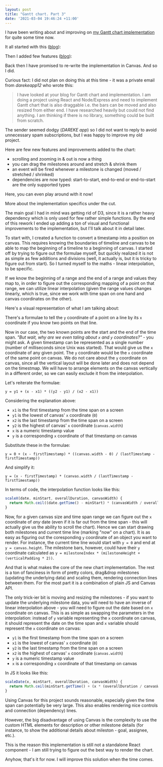 ```yaml
---
layout: post
title: "Gantt chart. Part 3"
date: '2021-03-04 19:46:24 +11:00'
---
```


I have been writing about and improving on [my Gantt chart implementation](https://github.com/shybovycha/gantt-chart/) for quite some time now.

It all started with this ([blog](2017-04-09-gantt-chart-with-d3)):

<LazyImg src="/images/gantt_chart_part3/gantt-chart-v1.webp" alt="First revision of Gantt chart" />

Then I added few features ([blog](2020-08-02-gantt-chart-part2)):

<LazyImg src="/images/gantt_chart_part3/gantt-chart-v2.webp" alt="Second revision of Gantt chart" />

Back then I have promised to re-write the implementation in Canvas. And so I did.

Curious fact: I did not plan on doing this at this time - it was a private email from _darekeapp12_ who wrote this:

<blockquote>
I have looked at your blog for Gantt chart and implementation. I am doing a project using React and Node/Express and need to implement Gantt chart that is also draggable i.e. the bars can be moved and also resized from either end. I have researched heavily but could not find anything. I am thinking if there is no library, something could be built from scratch.
</blockquote>

The sender seemed dodgy (_DAREKE app_) so I did not want to reply to avoid unnecessary spam subscriptions, but I was happy to improve my old project.

Here are few new features and improvements added to the chart:

* scrolling and zooming in & out is now a thing
* you can drag the milestones around and stretch & shrink them
* an event will be fired whenever a milestone is changed (moved / stretched / shrinked)
* dependencies are now typed: start-to-start, end-to-end or end-to-start are the only supported types

Here, you can even play around with it now!

<LazyImg src="/images/gantt_chart_part3/screenshot.webp" id="gantt-chart-screenshot" />

<div class="chart-container" style="display:none;">
  <div class="controls">
    <button id="zoom-out">-</button>
    <button id="zoom-in">+</button>
  </div>

  <div id="gantt-chart"></div>
</div>

<!-- TBD -->

More about the implementation specifics under the cut.

<!--more-->

The main goal I had in mind was getting rid of D3, since it is a rather heavy dependency which is only used for few rather simple functions.
By the end of this rework I ended up adding a ton of visual and functional improvements to the implementation, but I'll talk about it in detail later.

To start with, I created a function to convert a timestamp into a position on canvas. This requires knowing the boundaries of timeline and canvas
to be able to map the beginning of a timeline to a beginning of canvas. I started off by trying to figure out the formulae myself, but quickly realized
it is not as simple as few additions and divisions (well, it actually is, but it is tricky to figure out from start). So I turned myself to the maths -
linear interpolation, to be specific.

If we know the beginning of a range and the end of a range and values they map to, in  order to figure out the corresponding mapping of a point on that
range, we can utilize linear interpolation (given the range values changes linearly, which is true, since we work with time span on one hand and canvas
coordinates on the other).

Here's a visual representation of what I am talking about:

<LazyImg src="/images/gantt_chart_part3/interpolation.png" alt="Interpolation explained" />

There's a formulae to tell the `y` coordinate of a point on a line by its `x` coordinate if you know two points on that line.

Now in our case, the two known points are the start and the end of the time span.
_"But wait, why are we even taling about `x` and `y` coordinates?"_ - you might ask.
A given timestamp can be represented as a single number (number of milliseconds since Unix was started).
That would give us the `x` coordinate of any given point. The `y` coordinate would be the `x` coordinate of the same point
on canvas. We do not care about the `y` coordinate on canvas, since all the vertical layout will be done later and does not
depend on the timestmap. We will have to arrange elements on the canvas vertically in a different order, so we can easily exclude it
from the interpolation.

Let's reiterate the formulae:

```
y = y1 + (x - x1) * ((y2 - y1) / (x2 - x1))
```

Considering the explanation above:

* `x1` is the first timestamp from the time span on a screen
* `y1` is the lowest of canvas' `x` coordinate (`0`)
* `x2` is the last timestamp from the time span on a screen
* `y2` is the highest of canvas' `x` coordinate (`canvas.width`)
* `x` is a numeric timestamp value
* `y` is a corresponding `x` coordinate of that timestamp on canvas

Substitute these in the formulae:

```
y = 0 + (x - firstTimestamp) * ((canvas.width - 0) / (lastTimestamp - firstTimestamp))
```

And simplify it:

```
y = (x - firstTimestamp) * (canvas.width / (lastTimestamp - firstTimestamp))
```

In terms of code, the interpolation function looks like this:

```js
scaleX(date, minStart, overallDuration, canvasWidth) {
  return Math.ceil((date.getTime() - minStart) * (canvasWidth / overallDuration));
}
```

Now, for a given canvas size and time span range we can figure out the `x` coordinate of _any_ date (even if it is far out from the time span -
this will actually give us the ability to scroll the chart). Hence we can start drawing both milestones and current time line (marking "now" on a chart).
It is as easy as figuring out the coresponding `y` coordinate of an object you want to render. For instance, the current time line would start with `y = 0` and
end at `y = canvas.height`. The milestone bars, however, could have their `y` coordinate calculated as `y = milestoneIndex * (milestoneHeight + (verticalPadding * 2))`.

And that is what makes the core of the new chart implementation. The rest is a ton of fanciness in form of pretty colors, drag&drop milestones (updating the underlying data)
and scaling them, rendering connection lines between them. For the most part it is a combination of plain JS and Canvas API.

The only trick-ier bit is moving and resizing the milestones - if you want to update the underlying milestone data, you will need to have an inverse
of linear interpolation above - you will need to figure out the date based on `x` coordinate on canvas. This is as simple as swapping the parameters in the interpolation:
instead of `y` variable representing the `x` coordinate on canvas, it should represent the date on the time span and `x` variable should represent the `x` coordinate
on canvas:

* `y1` is the first timestamp from the time span on a screen
* `x1` is the lowest of canvas' `x` coordinate (`0`)
* `y2` is the last timestamp from the time span on a screen
* `x2` is the highest of canvas' `x` coordinate (`canvas.width`)
* `y` is a numeric timestamp value
* `x` is a corresponding `x` coordinate of that timestamp on canvas

In JS it looks like this:

```js
scaleDate(x, minStart, overallDuration, canvasWidth) {
  return Math.ceil(minStart.getTime() + (x * (overallDuration / canvasWidth)));
}
```

Using Canvas for this project sounds reasonable, especially given the time span can potentially be very large. This also enables rendering nice controls and
connection (dependency) lines.

However, the big disadvantage of using Canvas is the complexity to use the custom HTML elements for description or other milestone details
(for instance, to show the additional details about mileston - goal, assignee, etc.).

This is the reason this implementation is still not a standalone React component - I am still trying to figure out the best way to render the chart.

Anyhow, that's it for now. I will improve this solution when the time comes.
